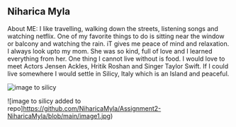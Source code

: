 ## Niharica Myla

About ME:
 	I like travelling, walking down the streets, listening songs and watching netflix. One of my favorite things to do is  sitting near the window or balcony and watching the rain. iT gives me peace of mind and relaxation. I always look upto my mom. She was so kind, full of love and I learned everything from her. One thing I cannot live without is food. I would love to meet Actors Jensen Ackles, Hritik Roshan and Singer Taylor Swift. If I could live somewhere I would settle in Silicy, Italy which is an Island and peaceful.

![image to silicy](https://www.worldatlas.com/r/w1300-q80/upload/a1/74/06/cefalu-town-sicily-italy-andrew-mayovskyy.jpg)

![image to silicy added to repo]https://github.com/NiharicaMyla/Assignment2-NiharicaMyla/blob/main/image1.jpg)
